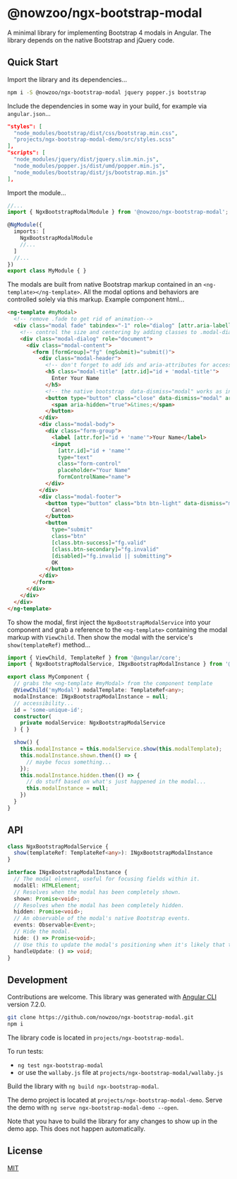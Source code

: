 # @nowzoo/ngx-bootstrap-modal

A minimal library for implementing Bootstrap 4 modals in Angular. The library depends on the native Bootstrap and jQuery code.

## Quick Start

Import the library and its dependencies...

```bash
npm i -S @nowzoo/ngx-bootstrap-modal jquery popper.js bootstrap
```

Include the dependencies in some way in your build, for example via `angular.json`...

```json
"styles": [
  "node_modules/bootstrap/dist/css/bootstrap.min.css",
  "projects/ngx-bootstrap-modal-demo/src/styles.scss"
],
"scripts": [
  "node_modules/jquery/dist/jquery.slim.min.js",
  "node_modules/popper.js/dist/umd/popper.min.js",
  "node_modules/bootstrap/dist/js/bootstrap.min.js"
],
```

Import the module...
```ts
//...
import { NgxBootstrapModalModule } from '@nowzoo/ngx-bootstrap-modal';

@NgModule({
  imports: [
    NgxBootstrapModalModule
    //...
  ]
  //...
})
export class MyModule { }
```

The modals are built from native Bootstrap markup contained in an `<ng-template></ng-template>`. All the modal options and behaviors are controlled solely via this markup. Example component html...

```html
<ng-template #myModal>
  <!-- remove .fade to get rid of animation-->
  <div class="modal fade" tabindex="-1" role="dialog" [attr.aria-labelledby]="id + 'modal-title'">
    <!-- control the size and centering by adding classes to .modal-dialog -->
    <div class="modal-dialog" role="document">
      <div class="modal-content">
        <form [formGroup]="fg" (ngSubmit)="submit()">
          <div class="modal-header">
            <!-- don't forget to add ids and aria-attributes for accessibility -->
            <h5 class="modal-title" [attr.id]="id + 'modal-title'">
              Enter Your Name
            </h5>
            <!-- the native bootstrap  data-dismiss="modal" works as intended -->
            <button type="button" class="close" data-dismiss="modal" aria-label="Close">
              <span aria-hidden="true">&times;</span>
            </button>
          </div>
          <div class="modal-body">
            <div class="form-group">
              <label [attr.for]="id + 'name'">Your Name</label>
              <input
                [attr.id]="id + 'name'"
                type="text"
                class="form-control"
                placeholder="Your Name"
                formControlName="name">
            </div>
          </div>
          <div class="modal-footer">
            <button type="button" class="btn btn-light" data-dismiss="modal">
              Cancel
            </button>
            <button
              type="submit"
              class="btn"
              [class.btn-success]="fg.valid"
              [class.btn-secondary]="fg.invalid"
              [disabled]="fg.invalid || submitting">
              OK
            </button>
          </div>
        </form>
      </div>
    </div>
  </div>
</ng-template>
```
To show the modal, first inject the `NgxBootstrapModalService` into your component and grab a reference to the `<ng-template>` containing the modal markup with `ViewChild`. Then show the modal with the service's `show(templateRef)` method...

```ts
import { ViewChild, TemplateRef } from '@angular/core';
import { NgxBootstrapModalService, INgxBootstrapModalInstance } from '@nowzoo/ngx-bootstrap-modal';

export class MyComponent {
  // grabs the <ng-template #myModal> from the component template
  @ViewChild('myModal') modalTemplate: TemplateRef<any>;
  modalInstance: INgxBootstrapModalInstance = null;
  // accessibility...
  id = 'some-unique-id';
  constructor(
    private modalService: NgxBootstrapModalService
  ) { }

  show() {
    this.modalInstance = this.modalService.show(this.modalTemplate);
    this.modalInstance.shown.then(() => {
      // maybe focus something...
    });
    this.modalInstance.hidden.then(() => {
      // do stuff based on what's just happened in the modal...
      this.modalInstance = null;
    })
  }
}
```

## API

```ts
class NgxBootstrapModalService {
  show(templateRef: TemplateRef<any>): INgxBootstrapModalInstance
}

interface INgxBootstrapModalInstance {
  // The modal element, useful for focusing fields within it.
  modalEl: HTMLElement;
  // Resolves when the modal has been completely shown.
  shown: Promise<void>;
  // Resolves when the modal has been completely hidden.
  hidden: Promise<void>;
  // An observable of the modal's native Bootstrap events.
  events: Observable<Event>;
  // Hide the modal.
  hide: () => Promise<void>;
  // Use this to update the modal's positioning when it's likely that the content has changed its height.
  handleUpdate: () => void;
}
```

## Development

Contributions are welcome. This library was generated with [Angular CLI](https://github.com/angular/angular-cli) version 7.2.0.

```bash
git clone https://github.com/nowzoo/ngx-bootstrap-modal.git
npm i
```

The library code is located in `projects/ngx-bootstrap-modal`.

To run tests:
  - `ng test ngx-bootstrap-modal`
  - or use the `wallaby.js` file at `projects/ngx-bootstrap-modal/wallaby.js`

Build the library with `ng build ngx-bootstrap-modal`.

The demo project is located at `projects/ngx-bootstrap-modal-demo`. Serve the demo with `ng serve ngx-bootstrap-modal-demo --open`.

Note that you have to build the library for any changes to show up in the demo app. This does not happen automatically.  

## License

[MIT](https://github.com/nowzoo/ngx-bootstrap-modal/blob/master/LICENSE)
